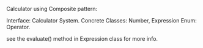Calculator using Composite pattern:

Interface: Calculator System.
Concrete Classes: Number, Expression
Enum: Operator.


see the evaluate() method in Expression class for more info.